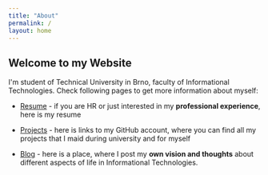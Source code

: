 ```yaml
---
title: "About"
permalink: /
layout: home
---
```

## Welcome to my Website
I'm student of Technical University in Brno, faculty of Informational
Technologies. Check following pages to get more information about
myself:
+ [Resume](/resume) - if you are HR or just interested in my
**professional experience**, here is my resume

+ [Projects](https://github.com/x00Pavel?tab=repositories) - here is links to my GitHub account, where you can find
all my projects that I maid during university and for myself

+ [Blog](/) - here is a place, where I post my **own vision and thoughts**
about different aspects of life in Informational Technologies.
